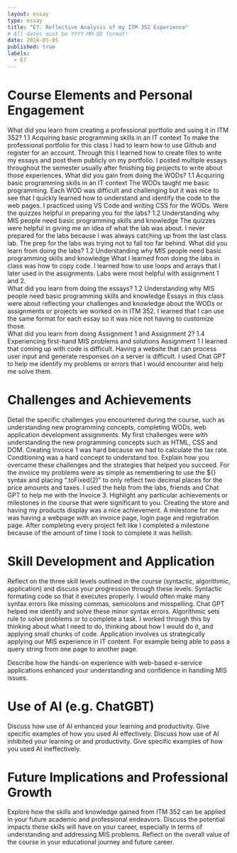 ```yaml
---
layout: essay
type: essay
title: "E7: Reflective Analysis of my ITM 352 Experience"
# All dates must be YYYY-MM-DD format!
date: 2024-05-05
published: true
labels:
  - E7
---
```

# Course Elements and Personal Engagement
What did you learn from creating a professional portfolio and using it in ITM 352? 
1.1 Acquiring basic programming skills in an IT context
To make the professional portfolio for this class I had to learn how to use Github and register for an account. Through this I learned how to create files to write my essays and post them publicly on my portfolio. I posted multiple essays throughout the semester usually after finishing big projects to write about those experiences. 
What did you gain from doing the WODs?
1.1 Acquiring basic programming skills in an IT context
The WODs taught me basic programming. Each WOD was difficult and challenging but it was nice to see that I quickly learned how to understand and identify the code to the web pages. I practiced using VS Code and writing CSS for the WODs. 
Were the quizzes helpful in preparing you for the labs?
1.2 Understanding why MIS people need basic programming skills and knowledge
The quizzes were helpful in giving me an idea of what the lab was about.  I never prepared for the labs because I was always catching up from the last class lab. The prep for the labs was trying not to fall too far behind. 
What did you learn from doing the labs?
1.2 Understanding why MIS people need basic programming skills and knowledge
What I learned from doing the labs in class was how to copy code. I learned how to use loops and arrays that I later used in the assignments. Labs were most helpful with assignment 1 and 2.  
What did you learn from doing the essays?
1.2 Understanding why MIS people need basic programming skills and knowledge
Essays in this class were about reflecting your challenges and knowledge about the WODs or assignments or projects we worked on in ITM 352. I learned that I can use the same format for each essay so it was nice not having to customize those.  
What did you learn from doing Assignment 1 and Assignment 2?
1.4 Experiencing first-hand MIS problems and solutions
Assignment 1 I learned that coming up with code is difficult. Having a website that can process user input and generate responses on a server is difficult. I used Chat GPT to help me identify my problems or errors that I would encounter and help me solve them. 
# Challenges and Achievements
Detail the specific challenges you encountered during the course, such as understanding new programming concepts, completing WODs, web application development assignments.
My first challenges were with understanding the new programming concepts such as HTML, CSS and DOM. Creating Invoice 1 was hard because we had to calculate the tax rate. Conditioning was a hard concept to understand too. 
Explain how you overcame these challenges and the strategies that helped you succeed.
For the invoice my problems were as simple as remembering to use the ${} syntax and placing “.toFixed(2)” to only reflect two decimal places for the price amounts and taxes. I used the help from the labs, friends and Chat GPT to help me with the Invoice 3. 
Highlight any particular achievements or milestones in the course that were significant to you.
Creating the store and having my products display was a nice achievement. A milestone for me was having a webpage with an invoice page, login page and registration page. After completing every project felt like I completed a milestone because of the amount of time I took to complete it was hellish.
# Skill Development and Application
Reflect on the three skill levels outlined in the course (syntactic, algorithmic, application) and discuss your progression through these levels.
Syntactic formating code so that it executes properly. I would often make many syntax errors like missing commas, semicolons and misspelling. Chat GPT helped me identify and solve these minor syntax errors. 
Algorithmic sets rule to solve problems or to complete a task. I worked through this by thinking about what I need to do, thinking about how I would do it, and applying small chunks of code.
Application involves us strategically applying our MIS experience in IT content. For example being able to pass a query string from one page to another page.




Describe how the hands-on experience with web-based e-service applications enhanced your understanding and confidence in handling MIS issues.
# Use of AI (e.g. ChatGBT)
Discuss how use of AI enhanced your learning and productivity. Give specific examples of how you used AI effectively.
Discuss how use of AI inhibited your learning or and productivity. Give specific examples of how you used AI ineffectively.
# Future Implications and Professional Growth
Explore how the skills and knowledge gained from ITM 352 can be applied in your future academic and professional endeavors.
Discuss the potential impacts these skills will have on your career, especially in terms of understanding and addressing MIS problems.
Reflect on the overall value of the course in your educational journey and future career.
